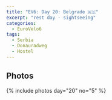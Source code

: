 ```yaml
---
title: "EV6: Day 20: Belgrade 🇷🇸"
excerpt: "rest day - sightseeing"
categories:
  - EuroVelo6
tags:
  - Serbia
  - Donauradweg
  - Hostel
---
```




## Photos

{% include photos day="20" no="5" %}
